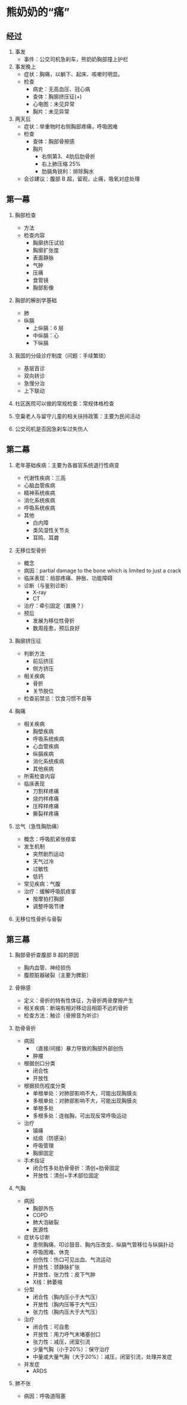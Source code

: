 熊奶奶的“痛”
==========
## 经过
1. 事发
    - 事件：公交司机急刹车，熊奶奶胸部撞上护栏
1. 事发晚上
    - 症状：胸痛，以躺下、起床、咳嗽时明显。
    - 检查
        - 病史：无高血压、冠心病
        - 查体：胸廓挤压征(+)
        - 心电图：未见异常
        - 胸片：未见异常
1. 两天后
    - 症状：举重物时右侧胸部疼痛，呼吸困难
    - 检查
        - 查体：胸部骨擦感
        - 胸片
            - 右侧第3、4肋后肋骨折
            - 右上肺压缩 25%
            - 肋膈角锐利：排除胸水
    - 会诊建议：腹部 B 超，留观，止痛，吸氧对症处理

## 第一幕
1. 胸部检查
    - 方法
    - 检查内容
        - 胸廓挤压试验
        - 胸廓扩张度
        - 表面静脉
        - 气肿
        - 压痛
        - 食管镜
        - 胸部影像

1. 胸部的解剖学基础
    - 肺
    - 纵膈
        - 上纵膈：6 层
        - 中纵膈：心
        - 下纵膈

1. 我国的分级诊疗制度（问题：手续繁琐）
    - 基层首诊
    - 双向转诊
    - 急慢分治
    - 上下联动

1. 社区医院可以做的常规检查：常规体格检查

1. 空巢老人与留守儿童的相关扶持政策：主要为民间活动

1. 公交司机是否因急刹车过失伤人

## 第二幕
1. 老年基础疾病：主要为各器官系统退行性病变
    - 代谢性疾病：三高
    - 心脑血管疾病
    - 精神系统疾病
    - 消化系统疾病
    - 呼吸系统疾病
    - 其他
        - 白内障
        - 类风湿性关节炎
        - 耳鸣、耳聋

1. 无移位型骨折
    - 概念
    - 病因：partial damage to the bone which is limited to just a crack
    - 临床表现：局部疼痛、肿胀、功能障碍
    - 诊断（与鉴别诊断）
        - X-ray
        - CT
    - 治疗：牵引固定（置换？）
    - 预后
        - 发展为移位性骨折
        - 数周痊愈，预后良好

1. 胸廓挤压征
    - 判断方法
        - 前后挤压
        - 侧方挤压
    - 相关疾病
        - 骨折
        - 关节脱位
    - 检查前禁忌：饮食习惯不良等

1. 胸痛
    - 相关疾病
        - 胸壁疾病
        - 呼吸系统疾病
        - 心血管疾病
        - 纵膈疾病
        - 消化系统疾病
        - 其他疾病
    - 所需检查内容
    - 临床表现
        - 刀割样疼痛
        - 烧灼样疼痛
        - 压榨样疼痛
        - 撕裂样疼痛

1. 岔气（急性胸肋痛）
    - 概念：呼吸肌紧张痉挛
    - 发生机制
        - 突然剧烈运动
        - 天气过冷
        - 过敏性
        - 低钙
    - 常见疾病：气腹
    - 治疗：缓解呼吸肌痉挛
        - 按摩拍打胸部
        - 调整呼吸节律

1. 无移位性骨折与骨裂

## 第三幕
1. 胸部骨折查腹部 B 超的原因
    - 胸内血管、神经损伤
    - 腹腔脏器破裂（主要为脾脏）

1. 骨擦感
    - 定义：骨折的特有性体征，为骨折两骨摩擦产生
    - 相关疾病：断端有相对移动且相距不远的骨折
    - 检查方法：触诊（骨擦音为听诊）

1. 肋骨骨折
    - 病因
        - （直接/间接）暴力导致的胸部外部创伤
        - 肿瘤
    - 根据创口分类
        - 闭合性
        - 开放性
    - 根据损伤程度分类
        - 单根单处：对肺部影响不大，可能出现胸膜炎
        - 多根单处：对肺部影响不大，可能出现胸膜炎
        - 单根多处
        - 多根多处：连枷胸，可出现反常呼吸运动
    - 治疗
        - 镇痛
        - 祛痰（防感染）
        - 呼吸管理
        - 胸廓固定
    - 手术指证
        - 闭合性多处肋骨骨折：清创+肋骨固定
        - 开放性：清创+手术部位固定

1. 气胸
    - 病因
        - 胸部外伤
        - COPD
        - 肺大泡破裂
        - 医源性
    - 症状与诊断
        - 患侧胸痛、叩诊鼓音、胸内压改变、纵膈气管移位与纵膈扑动
        - 呼吸困难、休克
        - 创伤性：伤口可见出血、气流运动
        - 开放性：颈静脉扩张
        - 开放性、张力性：皮下气肿
        - X线：肺萎缩
    - 分型
        - 闭合性（胸内压小于大气压）
        - 开放性（胸内压等于大气压）
        - 张力性（胸内压大于大气压）
    - 治疗
        - 闭合性：可自愈
        - 开放性：用力呼气末堵塞创口
        - 张力性：减压，闭室引流
        - 少量气胸（小于20%）：保守治疗
        - 中量或大量气胸（大于20%）：减压，闭室引流，处理并发症
    - 并发症
        - ARDS

1. 肺不张
    - 病因：呼吸道阻塞

